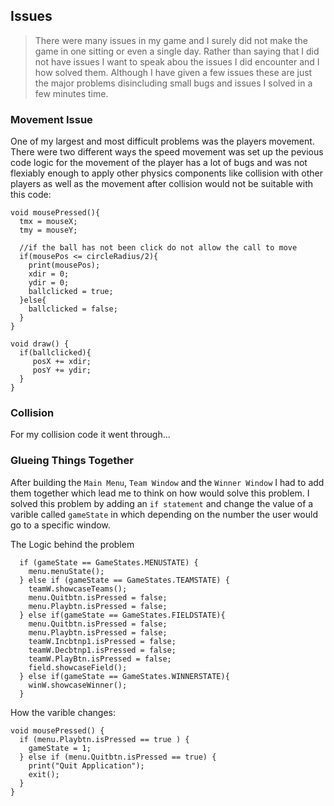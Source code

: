 ## Issues

> There were many issues in my game and I surely did not make the game in one sitting or even a single day. Rather than saying that I did not have issues I want to speak abou the issues I did encounter and I how solved them. Although I have given a few issues these are just the major problems disincluding small bugs and issues I solved in a few minutes time.  

### Movement Issue
One of my largest and most difficult problems was the players movement. There were two different ways the speed movement was set up the pevious code logic for the movement of the player has a lot of bugs and was not flexiably enough to apply other physics components like collision with other players as well as the movement after collision would not be suitable with this code:  
``` processing
void mousePressed(){
  tmx = mouseX;
  tmy = mouseY;
  
  //if the ball has not been click do not allow the call to move
  if(mousePos <= circleRadius/2){
    print(mousePos);
    xdir = 0;
    ydir = 0;
    ballclicked = true;
  }else{
    ballclicked = false;
  }
}
```

``` processing
void draw() {
  if(ballclicked){
     posX += xdir;
     posY += ydir;
  }
}
```

### Collision

For my collision code it went through... 


###  Glueing Things Together


After building the `Main Menu`, `Team Window` and the `Winner Window` I had to add them together which lead me to think on how would solve this problem. I solved this problem by adding an `if statement` and change the value of a varible called `gameState` in which depending on the number the user would go to a specific window. 

The Logic behind the problem
``` processing
  if (gameState == GameStates.MENUSTATE) {
    menu.menuState();
  } else if (gameState == GameStates.TEAMSTATE) {
    teamW.showcaseTeams();
    menu.Quitbtn.isPressed = false;
    menu.Playbtn.isPressed = false;
  } else if(gameState == GameStates.FIELDSTATE){
    menu.Quitbtn.isPressed = false;
    menu.Playbtn.isPressed = false;
    teamW.Incbtnp1.isPressed = false;
    teamW.Decbtnp1.isPressed = false;
    teamW.PlayBtn.isPressed = false;
    field.showcaseField();
  } else if(gameState == GameStates.WINNERSTATE){
    winW.showcaseWinner();
  }

```

How the varible changes:
``` processing
void mousePressed() {
  if (menu.Playbtn.isPressed == true ) {
    gameState = 1;
  } else if (menu.Quitbtn.isPressed == true) {
    print("Quit Application");
    exit();
  }
}

```



